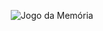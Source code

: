 <p align="center">
  <img src="[./image/Captura de tela-do jogo.jpeg]" alt="Jogo da Memória">
</p>


